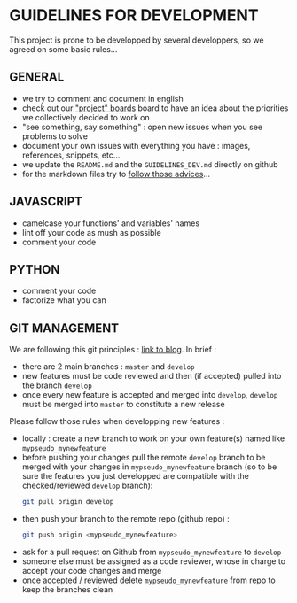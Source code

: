 # GUIDELINES FOR DEVELOPMENT

This project is prone to be developped by several developpers, so we agreed on some basic rules...

## GENERAL 

- we try to comment and document in english
- check out our ["project" boards](https://github.com/co-demos/apiviz/projects) board to have an idea about the priorities we collectively decided to work on
- "see something, say something" : open new issues when you see problems to solve
- document your own issues with everything you have : images, references, snippets, etc... 
- we update the `README.md` and the `GUIDELINES_DEV.md` directly on github
- for the markdown files try to [follow those advices](http://www.cirosantilli.com/markdown-style-guide/#dollar-signs-in-shell-code)...

## JAVASCRIPT

- camelcase your functions' and variables' names
- lint off your code as mush as possible
- comment your code

## PYTHON 

- comment your code
- factorize what you can 

## GIT MANAGEMENT

We are following this git principles : [link to blog](https://guillim.github.io/git/2018/04/24/Git-workflow.html). In brief : 
- there are 2 main branches : `master` and `develop`
- new features must be code reviewed and then (if accepted) pulled into the branch `develop`
- once every new feature is accepted and merged into `develop`, `develop` must be merged into `master` to constitute a new release

Please follow those rules when developping new features : 
- locally : create a new branch to work on your own feature(s) named like `mypseudo_mynewfeature`
- before pushing your changes pull the remote `develop` branch to be merged with your changes in `mypseudo_mynewfeature` branch (so to be sure the features you just developped are compatible with the checked/reviewed `develop` branch):
  >
  ```bash
  git pull origin develop
  ```
- then push your branch to the remote repo (github repo) : 
  > 
  ```bash
  git push origin <mypseudo_mynewfeature>
  ```
- ask for a pull request on Github from `mypseudo_mynewfeature` to `develop`
- someone else must be assigned as a code reviewer, whose in charge to accept your code changes and merge
- once accepted / reviewed delete `mypseudo_mynewfeature` from repo to keep the branches clean

